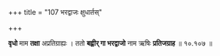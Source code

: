 +++
title = "107 भरद्वाजः क्षुधार्तस्"

+++


**वृधो** माम **तक्षा** अप्रतिग्राह्यः । ततो **बह्वीर् गा भरद्वाजो** नाम ऋषिः **प्रतिजग्राह** ॥ १०.१०७ ॥
